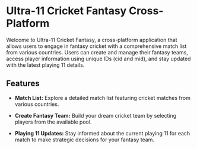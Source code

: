 # Ultra-11 Cricket Fantasy Cross-Platform

Welcome to Ultra-11 Cricket Fantasy, a cross-platform application that allows users to engage in fantasy cricket with a comprehensive match list from various countries. Users can create and manage their fantasy teams, access player information using unique IDs (cid and mid), and stay updated with the latest playing 11 details.

## Features

- **Match List:** Explore a detailed match list featuring cricket matches from various countries.

- **Create Fantasy Team:** Build your dream cricket team by selecting players from the available pool.

- **Playing 11 Updates:** Stay informed about the current playing 11 for each match to make strategic decisions for your fantasy team.
